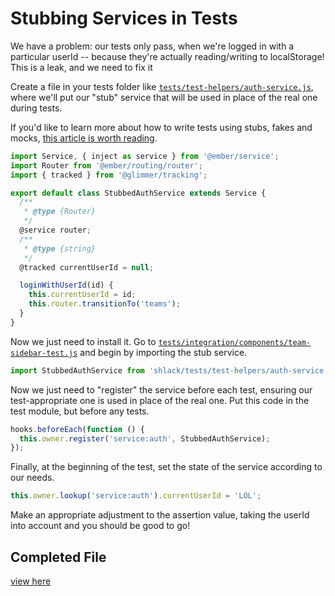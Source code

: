 # Stubbing Services in Tests

We have a problem: our tests only pass, when we're logged in with a particular userId -- because they're actually reading/writing to localStorage! This is a leak, and we need to fix it

Create a file in your tests folder like [`tests/test-helpers/auth-service.js`](../tests/test-helpers/auth-service.js), where we'll put our "stub" service that will be used in place of the real one during tests.

If you'd like to learn more about how to write tests using stubs, fakes and mocks, [this article is worth reading](https://blog.pragmatists.com/test-doubles-fakes-mocks-and-stubs-1a7491dfa3da).

```js
import Service, { inject as service } from '@ember/service';
import Router from '@ember/routing/router';
import { tracked } from '@glimmer/tracking';

export default class StubbedAuthService extends Service {
  /**
   * @type {Router}
   */
  @service router;
  /**
   * @type {string}
   */
  @tracked currentUserId = null;

  loginWithUserId(id) {
    this.currentUserId = id;
    this.router.transitionTo('teams');
  }
}
```

Now we just need to install it. Go to [`tests/integration/components/team-sidebar-test.js`](../tests/integration/components/team-sidebar-test.js) and begin by importing the stub service.

```js
import StubbedAuthService from 'shlack/tests/test-helpers/auth-service';
```

Now we just need to "register" the service before each test, ensuring our test-appropriate one is used in place of the real one. Put this code in the test module, but before any tests.

```js
hooks.beforeEach(function () {
  this.owner.register('service:auth', StubbedAuthService);
});
```

Finally, at the beginning of the test, set the state of the service according to our needs.

```js
this.owner.lookup('service:auth').currentUserId = 'LOL';
```

Make an appropriate adjustment to the assertion value, taking the userId into account and you should be good to go!

## Completed File

[view here](https://github.com/mike-north/ember-octane-workshop/commit/58aea7a707abf0b76097df846c2f0d25c45a3faa)
